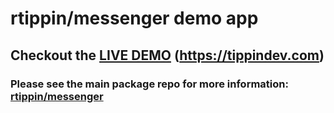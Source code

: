 # rtippin/messenger demo app

## Checkout the [LIVE DEMO](https://tippindev.com) (https://tippindev.com)

### Please see the main package repo for more information: [rtippin/messenger](https://github.com/RTippin/messenger)

